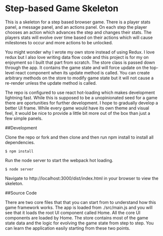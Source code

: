 # Step-based Game Skeleton
This is a skeleton for a step based browser game. There is a player stats panel, a message panel, and an actions panel. On each step the player chooses an action which advances the step and changes their stats. The players stats will evolve over time based on their actions which will cause milestones to occur and more actions to be unlocked.

You might wonder why I wrote my own store instead of using Redux. I love redux but I also love writing data flow code and this project is for my on enjoyment so I built that part from scratch. The store class is passed down through the app. It contains the game state and will force update on the top-level react component when its update method is called. You can create arbitrary methods on the store to modify game state but it will not cause a re-render unless the update method is called.

The repo is configured to use react hot-loading which makes development lightning fast. While this is supposed to be a unopinionated seed for a game there are oportunities for further development. I hope to gradually develop a better UI frame. While every game would have its own theme and visual feel, it would be nice to provide a little bit more out of the box than just a few simple panels.

##Development

Clone the repo or fork and then clone and then run npm install to install all dependencies.
```shell
$ npm install
```
Run the node server to start the webpack hot loading.
```shell
$ node server
```
Navigate to http://localhost:3000/dist/index.html in your browser to view the skeleton.

##Source Code

There are two core files that that you can start from to understand how this game framework works. The app is loaded from ./src/main.js and you will see that it loads the root UI component called Home. All the core UI components are loaded by Home. The store contains most of the game state data and the logic for evolving the game state from step to step. You can learn the application easily starting from these two points.
